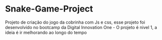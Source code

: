# Snake-Game-Project
Projeto de criação do jogo da cobrinha com Js e css, esse projeto foi desenvolvido no bootcamp da Digital Innovation One - O projeto é nivel 1, a ideia é ir melhorando ao longo do tempo
